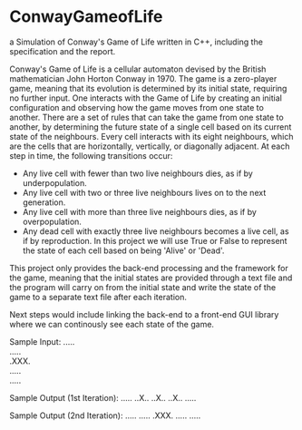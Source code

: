 # ConwayGameofLife
a Simulation of Conway's Game of Life written in C++, including the specification and the report. 

Conway's Game of Life is a cellular automaton devised by the British mathematician John Horton Conway in 1970. The game is a zero-player game, meaning that its evolution is determined by its initial state, requiring no further input. One interacts with the Game of Life by creating an initial configuration and observing how the game moves from one state to another. There are a set of rules that can take the game from one state to another, by determining the future state of a single cell based on its current state of the neighbours. Every cell interacts with its eight neighbours, which are the cells that are horizontally, vertically, or diagonally adjacent. At each step in time, the following transitions occur:
- Any live cell with fewer than two live neighbours dies, as if by underpopulation.
- Any live cell with two or three live neighbours lives on to the next generation.
- Any live cell with more than three live neighbours dies, as if by overpopulation.
- Any dead cell with exactly three live neighbours becomes a live cell, as if by reproduction.
In this project we will use True or False to represent the state of each cell based on being 'Alive' or 'Dead'.

This project only provides the back-end processing and the framework for the game, meaning that the initial states are provided through a text file and the program will carry on from the initial state and write the state of the game to a separate text file after each iteration. 

Next steps would include linking the back-end to a front-end GUI library where we can continously see each state of the game. 

Sample Input: 
..... <br />
..... <br />
.XXX. <br />
..... <br />
..... <br />

Sample Output (1st Iteration):
.....
..X..
..X..
..X..
.....

Sample Output (2nd Iteration):
.....
.....
.XXX.
.....
.....


